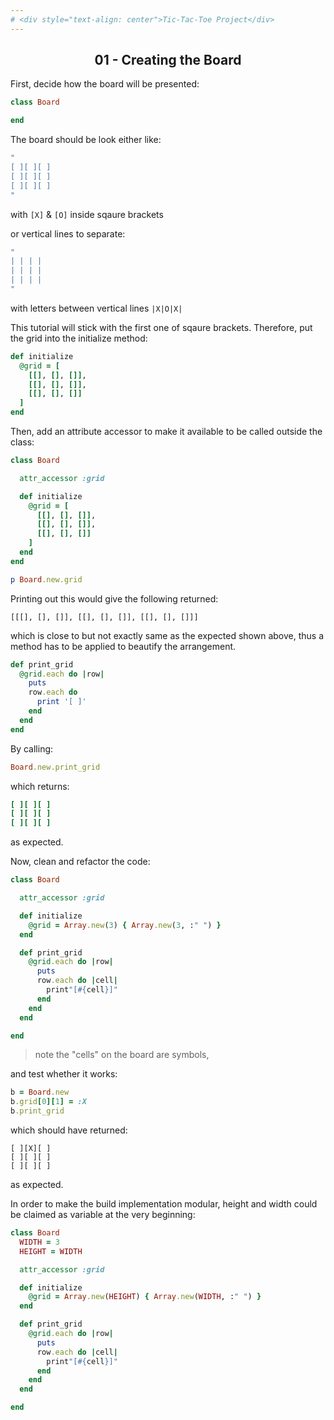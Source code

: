 ```yaml
---
# <div style="text-align: center">Tic-Tac-Toe Project</div>
---
```

## <div style="text-align: center">01 - Creating the Board</div>
First, decide how the board will be presented:

```ruby
class Board

end
```
The board should be look either like:

```ruby
"
[ ][ ][ ]
[ ][ ][ ]
[ ][ ][ ]
"
```
with `[X]` & `[O]` inside sqaure brackets 

or vertical lines to separate:

```ruby
"
| | | |
| | | |
| | | |
"
```
with letters between vertical lines `|X|O|X|` 

This tutorial will stick with the first one of sqaure brackets. Therefore, put the grid into the initialize method:

```ruby
def initialize
  @grid = [
    [[], [], []],
    [[], [], []],
    [[], [], []]
  ]
end
```
Then, add an attribute accessor to make it available to be called outside the class:

```ruby
class Board

  attr_accessor :grid

  def initialize
    @grid = [
      [[], [], []],
      [[], [], []],
      [[], [], []]
    ]
  end
end

p Board.new.grid
```

Printing out this would give the following returned:

```
[[[], [], []], [[], [], []], [[], [], []]]
```
which is close to but not exactly same as the expected shown above, thus a method has to be applied to beautify the arrangement.

```ruby
def print_grid
  @grid.each do |row|
    puts
    row.each do
      print '[ ]'
    end
  end
end
```
By calling:

```ruby
Board.new.print_grid
```
which returns:

```ruby
[ ][ ][ ]
[ ][ ][ ]
[ ][ ][ ]
```
as expected.

Now, clean and refactor the code:

```ruby
class Board

  attr_accessor :grid

  def initialize
    @grid = Array.new(3) { Array.new(3, :" ") }
  end

  def print_grid
    @grid.each do |row|
      puts
      row.each do |cell|
        print"[#{cell}]"
      end
    end
  end

end
```
>note the "cells" on the board are symbols, 

and test whether it works:

```ruby
b = Board.new
b.grid[0][1] = :X
b.print_grid
```
which should have returned:

```
[ ][X][ ]
[ ][ ][ ]
[ ][ ][ ]
```
as expected.

In order to make the build implementation modular, height and width could be claimed as variable at the very beginning:

```ruby
class Board
  WIDTH = 3
  HEIGHT = WIDTH

  attr_accessor :grid

  def initialize
    @grid = Array.new(HEIGHT) { Array.new(WIDTH, :" ") }
  end

  def print_grid
    @grid.each do |row|
      puts
      row.each do |cell|
        print"[#{cell}]"
      end
    end
  end

end
```















